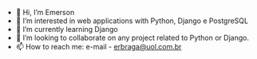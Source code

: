 - 👋 Hi, I’m Emerson
- 👀 I’m interested in web applications with Python, Django e PostgreSQL 
- 🌱 I’m currently learning Django
- 💞️ I’m looking to collaborate on any project related to Python or Django.
- 📫 How to reach me: e-mail - erbraga@uol.com.br

<!---
erbraga/erbraga is a ✨ special ✨ repository because its `README.md` (this file) appears on your GitHub profile.
You can click the Preview link to take a look at your changes.
--->
